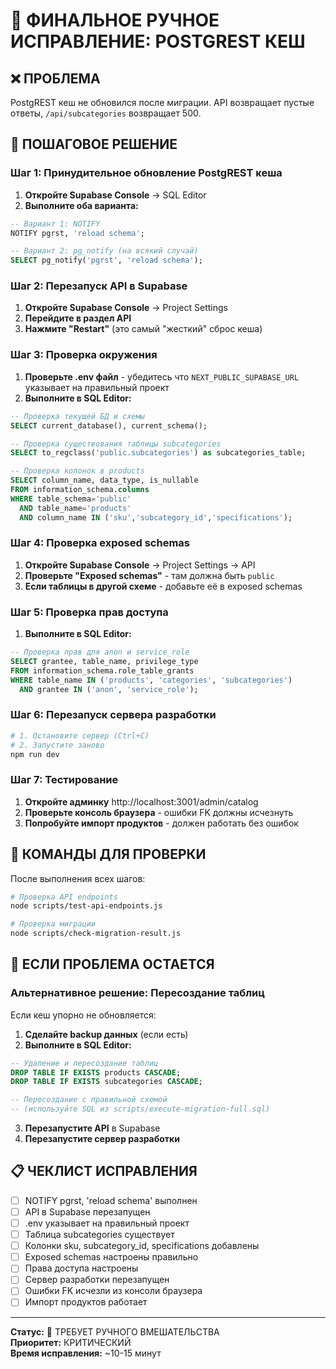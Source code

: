 # 🚨 ФИНАЛЬНОЕ РУЧНОЕ ИСПРАВЛЕНИЕ: POSTGREST КЕШ

## ❌ ПРОБЛЕМА
PostgREST кеш не обновился после миграции. API возвращает пустые ответы, `/api/subcategories` возвращает 500.

## 🔧 ПОШАГОВОЕ РЕШЕНИЕ

### Шаг 1: Принудительное обновление PostgREST кеша
1. **Откройте Supabase Console** → SQL Editor
2. **Выполните оба варианта:**
```sql
-- Вариант 1: NOTIFY
NOTIFY pgrst, 'reload schema';

-- Вариант 2: pg_notify (на всякий случай)
SELECT pg_notify('pgrst', 'reload schema');
```

### Шаг 2: Перезапуск API в Supabase
1. **Откройте Supabase Console** → Project Settings
2. **Перейдите в раздел API**
3. **Нажмите "Restart"** (это самый "жесткий" сброс кеша)

### Шаг 3: Проверка окружения
1. **Проверьте .env файл** - убедитесь что `NEXT_PUBLIC_SUPABASE_URL` указывает на правильный проект
2. **Выполните в SQL Editor:**
```sql
-- Проверка текущей БД и схемы
SELECT current_database(), current_schema();

-- Проверка существования таблицы subcategories
SELECT to_regclass('public.subcategories') as subcategories_table;

-- Проверка колонок в products
SELECT column_name, data_type, is_nullable 
FROM information_schema.columns
WHERE table_schema='public' 
  AND table_name='products' 
  AND column_name IN ('sku','subcategory_id','specifications');
```

### Шаг 4: Проверка exposed schemas
1. **Откройте Supabase Console** → Project Settings → API
2. **Проверьте "Exposed schemas"** - там должна быть `public`
3. **Если таблицы в другой схеме** - добавьте её в exposed schemas

### Шаг 5: Проверка прав доступа
1. **Выполните в SQL Editor:**
```sql
-- Проверка прав для anon и service_role
SELECT grantee, table_name, privilege_type
FROM information_schema.role_table_grants
WHERE table_name IN ('products', 'categories', 'subcategories')
  AND grantee IN ('anon', 'service_role');
```

### Шаг 6: Перезапуск сервера разработки
```bash
# 1. Остановите сервер (Ctrl+C)
# 2. Запустите заново
npm run dev
```

### Шаг 7: Тестирование
1. **Откройте админку** http://localhost:3001/admin/catalog
2. **Проверьте консоль браузера** - ошибки FK должны исчезнуть
3. **Попробуйте импорт продуктов** - должен работать без ошибок

## 🧪 КОМАНДЫ ДЛЯ ПРОВЕРКИ

После выполнения всех шагов:

```bash
# Проверка API endpoints
node scripts/test-api-endpoints.js

# Проверка миграции
node scripts/check-migration-result.js
```

## 🚨 ЕСЛИ ПРОБЛЕМА ОСТАЕТСЯ

### Альтернативное решение: Пересоздание таблиц
Если кеш упорно не обновляется:

1. **Сделайте backup данных** (если есть)
2. **Выполните в SQL Editor:**
```sql
-- Удаление и пересоздание таблиц
DROP TABLE IF EXISTS products CASCADE;
DROP TABLE IF EXISTS subcategories CASCADE;

-- Пересоздание с правильной схемой
-- (используйте SQL из scripts/execute-migration-full.sql)
```

3. **Перезапустите API** в Supabase
4. **Перезапустите сервер разработки**

## 📋 ЧЕКЛИСТ ИСПРАВЛЕНИЯ

- [ ] NOTIFY pgrst, 'reload schema' выполнен
- [ ] API в Supabase перезапущен
- [ ] .env указывает на правильный проект
- [ ] Таблица subcategories существует
- [ ] Колонки sku, subcategory_id, specifications добавлены
- [ ] Exposed schemas настроены правильно
- [ ] Права доступа настроены
- [ ] Сервер разработки перезапущен
- [ ] Ошибки FK исчезли из консоли браузера
- [ ] Импорт продуктов работает

---

**Статус:** 🚨 ТРЕБУЕТ РУЧНОГО ВМЕШАТЕЛЬСТВА  
**Приоритет:** КРИТИЧЕСКИЙ  
**Время исправления:** ~10-15 минут
